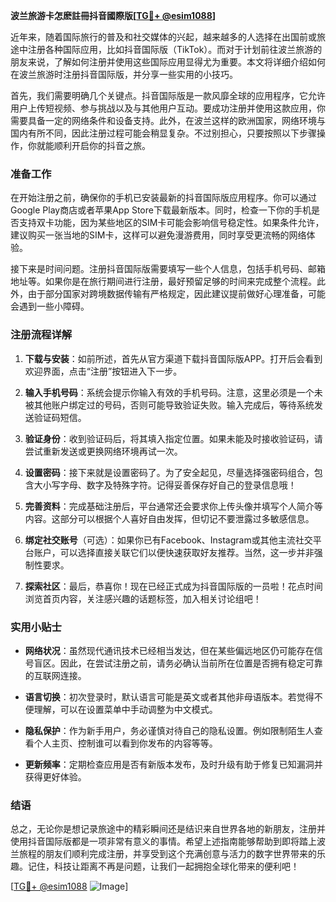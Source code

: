 **波兰旅游卡怎麽註冊抖音國際版[[TG💪+ @esim1088](https://t.me/s/esim1088)]**

近年来，随着国际旅行的普及和社交媒体的兴起，越来越多的人选择在出国前或旅途中注册各种国际应用，比如抖音国际版（TikTok）。而对于计划前往波兰旅游的朋友来说，了解如何注册并使用这些国际应用显得尤为重要。本文将详细介绍如何在波兰旅游时注册抖音国际版，并分享一些实用的小技巧。

首先，我们需要明确几个关键点。抖音国际版是一款风靡全球的应用程序，它允许用户上传短视频、参与挑战以及与其他用户互动。要成功注册并使用这款应用，你需要具备一定的网络条件和设备支持。此外，在波兰这样的欧洲国家，网络环境与国内有所不同，因此注册过程可能会稍显复杂。不过别担心，只要按照以下步骤操作，你就能顺利开启你的抖音之旅。

### 准备工作

在开始注册之前，确保你的手机已安装最新的抖音国际版应用程序。你可以通过Google Play商店或者苹果App Store下载最新版本。同时，检查一下你的手机是否支持双卡功能，因为某些地区的SIM卡可能会影响信号稳定性。如果条件允许，建议购买一张当地的SIM卡，这样可以避免漫游费用，同时享受更流畅的网络体验。

接下来是时间问题。注册抖音国际版需要填写一些个人信息，包括手机号码、邮箱地址等。如果你是在旅行期间进行注册，最好预留足够的时间来完成整个流程。此外，由于部分国家对跨境数据传输有严格规定，因此建议提前做好心理准备，可能会遇到一些小障碍。

### 注册流程详解

1. **下载与安装**：如前所述，首先从官方渠道下载抖音国际版APP。打开后会看到欢迎界面，点击“注册”按钮进入下一步。

2. **输入手机号码**：系统会提示你输入有效的手机号码。注意，这里必须是一个未被其他账户绑定过的号码，否则可能导致验证失败。输入完成后，等待系统发送验证码短信。

3. **验证身份**：收到验证码后，将其填入指定位置。如果未能及时接收验证码，请尝试重新发送或更换网络环境再试一次。

4. **设置密码**：接下来就是设置密码了。为了安全起见，尽量选择强密码组合，包含大小写字母、数字及特殊字符。记得妥善保存好自己的登录信息哦！

5. **完善资料**：完成基础注册后，平台通常还会要求你上传头像并填写个人简介等内容。这部分可以根据个人喜好自由发挥，但切记不要泄露过多敏感信息。

6. **绑定社交账号**（可选）：如果你已有Facebook、Instagram或其他主流社交平台账户，可以选择直接关联它们以便快速获取好友推荐。当然，这一步并非强制性要求。

7. **探索社区**：最后，恭喜你！现在已经正式成为抖音国际版的一员啦！花点时间浏览首页内容，关注感兴趣的话题标签，加入相关讨论组吧！

### 实用小贴士

- **网络状况**：虽然现代通讯技术已经相当发达，但在某些偏远地区仍可能存在信号盲区。因此，在尝试注册之前，请务必确认当前所在位置是否拥有稳定可靠的互联网连接。
  
- **语言切换**：初次登录时，默认语言可能是英文或者其他非母语版本。若觉得不便理解，可以在设置菜单中手动调整为中文模式。

- **隐私保护**：作为新手用户，务必谨慎对待自己的隐私设置。例如限制陌生人查看个人主页、控制谁可以看到你发布的内容等等。

- **更新频率**：定期检查应用是否有新版本发布，及时升级有助于修复已知漏洞并获得更好体验。

### 结语

总之，无论你是想记录旅途中的精彩瞬间还是结识来自世界各地的新朋友，注册并使用抖音国际版都是一项非常有意义的事情。希望上述指南能够帮助到即将踏上波兰旅程的朋友们顺利完成注册，并享受到这个充满创意与活力的数字世界带来的乐趣。记住，科技让距离不再是问题，让我们一起拥抱全球化带来的便利吧！

[[TG💪+ @esim1088](https://t.me/s/esim1088) ![Image](https://i.postimg.cc/4NQfJmqS/Snipaste-2025-05-13-00-14-12.png)]